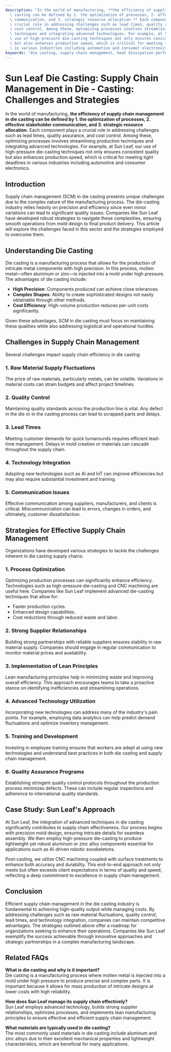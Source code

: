 ```yaml
---
description: "In the world of manufacturing, **the efficiency of supply chain management in die\
  \ casting can be defined by 1. the optimization of processes, 2. effective stakeholder\
  \ communication, and 3. strategic resource allocation.** Each component plays a\
  \ crucial role in addressing challenges such as lead times, quality assurance, and\
  \ cost control. Among these, optimizing processes involves streamlining production\
  \ techniques and integrating advanced technologies. For example, at Sun Leaf, our\
  \ use of high-pressure die-casting techniques not only ensures consistent quality\
  \ but also enhances production speed, which is critical for meeting tight deadlines\
  \ in various industries including automotive and consumer electronics."
keywords: "die casting, supply chain management, heat dissipation performance, die cast aluminum"
---
```

# Sun Leaf Die Casting: Supply Chain Management in Die - Casting: Challenges and Strategies

In the world of manufacturing, **the efficiency of supply chain management in die casting can be defined by 1. the optimization of processes, 2. effective stakeholder communication, and 3. strategic resource allocation.** Each component plays a crucial role in addressing challenges such as lead times, quality assurance, and cost control. Among these, optimizing processes involves streamlining production techniques and integrating advanced technologies. For example, at Sun Leaf, our use of high-pressure die-casting techniques not only ensures consistent quality but also enhances production speed, which is critical for meeting tight deadlines in various industries including automotive and consumer electronics.

## Introduction

Supply chain management (SCM) in die casting presents unique challenges due to the complex nature of the manufacturing process. The die-casting industry relies heavily on precision and efficiency since even minor variations can lead to significant quality issues. Companies like Sun Leaf have developed robust strategies to navigate these complexities, ensuring smooth operations from mold design to final product delivery. This article will explore the challenges faced in this sector and the strategies employed to overcome them.

## Understanding Die Casting

Die casting is a manufacturing process that allows for the production of intricate metal components with high precision. In this process, molten metal—often aluminum or zinc—is injected into a mold under high pressure. The advantages of die casting include:

- **High Precision**: Components produced can achieve close tolerances.
- **Complex Shapes**: Ability to create sophisticated designs not easily obtainable through other methods.
- **Cost Efficiency**: High-volume production reduces per-unit costs significantly.

Given these advantages, SCM in die casting must focus on maintaining these qualities while also addressing logistical and operational hurdles.

## Challenges in Supply Chain Management

Several challenges impact supply chain efficiency in die casting:

### 1. Raw Material Supply Fluctuations
The price of raw materials, particularly metals, can be volatile. Variations in material costs can strain budgets and affect project timelines. 

### 2. Quality Control
Maintaining quality standards across the production line is vital. Any defect in the die or in the casting process can lead to scrapped parts and delays.

### 3. Lead Times
Meeting customer demands for quick turnarounds requires efficient lead-time management. Delays in mold creation or materials can cascade throughout the supply chain.

### 4. Technology Integration
Adopting new technologies such as AI and IoT can improve efficiencies but may also require substantial investment and training.

### 5. Communication Issues
Effective communication among suppliers, manufacturers, and clients is critical. Miscommunication can lead to errors, changes in orders, and ultimately, customer dissatisfaction.

## Strategies for Effective Supply Chain Management

Organizations have developed various strategies to tackle the challenges inherent in die casting supply chains:

### **1. Process Optimization**
Optimizing production processes can significantly enhance efficiency. Technologies such as high-pressure die-casting and CNC machining are useful here. Companies like Sun Leaf implement advanced die-casting techniques that allow for:

- Faster production cycles.
- Enhanced design capabilities.
- Cost reductions through reduced waste and labor.

### **2. Strong Supplier Relationships**
Building strong partnerships with reliable suppliers ensures stability in raw material supply. Companies should engage in regular communication to monitor material prices and availability.

### **3. Implementation of Lean Principles**
Lean manufacturing principles help in minimizing waste and improving overall efficiency. This approach encourages teams to take a proactive stance on identifying inefficiencies and streamlining operations.

### **4. Advanced Technology Utilization**
Incorporating new technologies can address many of the industry's pain points. For example, employing data analytics can help predict demand fluctuations and optimize inventory management.

### **5. Training and Development**
Investing in employee training ensures that workers are adept at using new technologies and understand best practices in both die casting and supply chain management.

### **6. Quality Assurance Programs**
Establishing stringent quality control protocols throughout the production process minimizes defects. These can include regular inspections and adherence to international quality standards.

## Case Study: Sun Leaf's Approach

At Sun Leaf, the integration of advanced techniques in die casting significantly contributes to supply chain effectiveness. Our process begins with precision mold design, ensuring intricate details for seamless assembly. We then employ high-pressure die-casting to produce lightweight yet robust aluminum or zinc alloy components essential for applications such as AI-driven robotic exoskeletons. 

Post-casting, we utilize CNC machining coupled with surface treatments to enhance both accuracy and durability. This end-to-end approach not only meets but often exceeds client expectations in terms of quality and speed, reflecting a deep commitment to excellence in supply chain management.

## Conclusion

Efficient supply chain management in the die casting industry is fundamental to achieving high-quality output while managing costs. By addressing challenges such as raw material fluctuations, quality control, lead times, and technology integration, companies can maintain competitive advantages. The strategies outlined above offer a roadmap for organizations seeking to enhance their operations. Companies like Sun Leaf exemplify the success achievable through innovative approaches and strategic partnerships in a complex manufacturing landscape.

## Related FAQs

**What is die casting and why is it important?**  
Die casting is a manufacturing process where molten metal is injected into a mold under high pressure to produce precise and complex parts. It is important because it allows for mass production of intricate designs at lower costs with high reliability.

**How does Sun Leaf manage its supply chain effectively?**  
Sun Leaf employs advanced technology, builds strong supplier relationships, optimizes processes, and implements lean manufacturing principles to ensure effective and efficient supply chain management.

**What materials are typically used in die casting?**  
The most commonly used materials in die casting include aluminum and zinc alloys due to their excellent mechanical properties and lightweight characteristics, which are beneficial for many applications.

